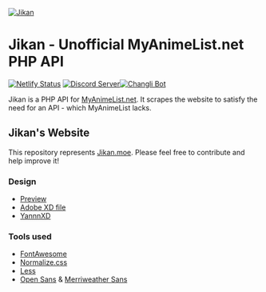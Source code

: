 [![Jikan](http://i.imgur.com/ctoJ3Jp.png)](#jikan---unofficial-myanimelistnet-php-api)

# Jikan - Unofficial MyAnimeList.net PHP API
[![Netlify Status](https://api.netlify.com/api/v1/badges/4c10e2c0-4860-48f5-9eae-171bce417890/deploy-status)](https://app.netlify.com/sites/hardcore-archimedes-6ebd1f/deploys) [![Discord Server](https://img.shields.io/discord/460491088004907029.svg?style=flat&logo=discord)](http://discord.jikan.moe)[![Changli Bot](https://files.catbox.moe/3w08nc.jpg)](https://chat.whatsapp.com/LqYF831UPnKAR3tqMCL60f)


Jikan is a PHP API for [MyAnimeList.net](https://myanimelist.net). It scrapes the website to satisfy the need for an API - which MyAnimeList lacks.


## Jikan's Website
This repository represents [Jikan.moe](https://jikan.moe). Please feel free to contribute and help improve it!


### Design
- [Preview](https://www.behance.net/gallery/79464619/Jikan-API-website-Re-design)
- [Adobe XD file](https://github.com/jikan-me/website/blob/master/design/jikan.xd)
- [YannnXD](https://wa.me/6283861772386)


### Tools used
- [FontAwesome](https://fontawesome.com/)
- [Normalize.css](https://github.com/necolas/normalize.css/)
- [Less](http://lesscss.org/)
- [Open Sans](https://fonts.google.com/specimen/Open+Sans) & [Merriweather Sans](https://fonts.google.com/specimen/Merriweather+Sans)